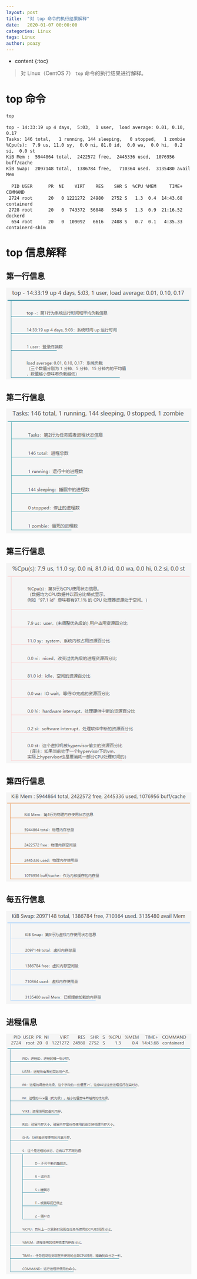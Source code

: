 ```yaml
---
layout: post
title:  "对 top 命令的执行结果解释"
date:   2020-01-07 00:00:00
categories: Linux
tags: Linux
author: poazy
---
```


* content
{:toc}

> 对 Linux（CentOS 7） `top` 命令的执行结果进行解释。




# top 命令
```bash
top
```
```
top - 14:33:19 up 4 days,  5:03,  1 user,  load average: 0.01, 0.10, 0.17
Tasks: 146 total,   1 running, 144 sleeping,   0 stopped,   1 zombie
%Cpu(s):  7.9 us, 11.0 sy,  0.0 ni, 81.0 id,  0.0 wa,  0.0 hi,  0.2 si,  0.0 st
KiB Mem :  5944864 total,  2422572 free,  2445336 used,  1076956 buff/cache
KiB Swap:  2097148 total,  1386784 free,   710364 used.  3135480 avail Mem

  PID USER      PR  NI    VIRT    RES    SHR S  %CPU %MEM     TIME+ COMMAND
 2724 root      20   0 1221272  24980   2752 S   1.3  0.4  14:43.68 containerd
 2728 root      20   0  743372  56048   5548 S   1.3  0.9  21:16.52 dockerd
  654 root      20   0  109092   6616   2408 S   0.7  0.1   4:35.33 containerd-shim
```

# top 信息解释
## 第一行信息

![](../images/20200107-top/top-1.png)

## 第二行信息

![](../images/20200107-top/top-2.png)

## 第三行信息

![](../images/20200107-top/top-3.png)

## 第四行信息

![](../images/20200107-top/top-4.png)

## 每五行信息

![](../images/20200107-top/top-5.png)

## 进程信息

![](../images/20200107-top/top-6.png)

